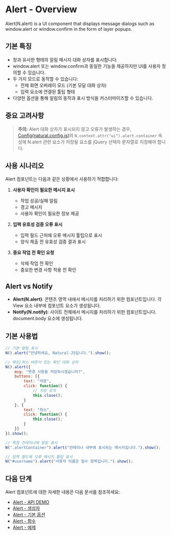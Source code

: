 # Alert - Overview

Alert(N.alert) is a UI component that displays message dialogs such as window.alert or window.confirm in the form of layer popups.

## 기본 특징

* 창과 유사한 형태의 알림 메시지 대화 상자를 표시합니다.
* window.alert 또는 window.confirm과 동일한 기능을 제공하지만 UI를 사용자 정의할 수 있습니다.
* 두 가지 모드로 동작할 수 있습니다:
  * 전체 화면 오버레이 모드 (기본 모달 대화 상자)
  * 입력 요소에 연결된 툴팁 형태
* 다양한 옵션을 통해 알림의 동작과 표시 방식을 커스터마이즈할 수 있습니다.

## 중요 고려사항

> **주의:** Alert 대화 상자가 표시되지 않고 오류가 발생하는 경우, [Config(natural.config.js)](html/naturaljs/refr/refr0102.html)의 `N.context.attr("ui").alert.container` 속성에 N.alert 관련 요소가 저장될 요소를 jQuery 선택자 문자열로 지정해야 합니다.

## 사용 시나리오

Alert 컴포넌트는 다음과 같은 상황에서 사용하기 적합합니다:

1. **사용자 확인이 필요한 메시지 표시**
   * 작업 성공/실패 알림
   * 경고 메시지
   * 사용자 확인이 필요한 정보 제공

2. **입력 유효성 검증 오류 표시**
   * 입력 필드 근처에 오류 메시지 툴팁으로 표시
   * 양식 제출 전 유효성 검증 결과 표시

3. **중요 작업 전 확인 요청**
   * 삭제 작업 전 확인
   * 중요한 변경 사항 적용 전 확인

## Alert vs Notify

* **Alert(N.alert)**: 콘텐츠 영역 내에서 메시지를 처리하기 위한 컴포넌트입니다. 각 View 요소 내부에 컴포넌트 요소가 생성됩니다.
* **Notify(N.notify)**: 사이트 전체에서 메시지를 처리하기 위한 컴포넌트입니다. document.body 요소에 생성됩니다.

## 기본 사용법

```javascript
// 기본 알림 표시
N().alert("안녕하세요, Natural-JS입니다.").show();

// 확인/취소 버튼이 있는 확인 대화 상자
N().alert({
    msg: "변경 사항을 저장하시겠습니까?",
    buttons: [{
        text: "저장",
        click: function() {
            // 저장 로직
            this.close();
        }
    }, {
        text: "취소",
        click: function() {
            this.close();
        }
    }]
}).show();

// 특정 컨테이너에 알림 표시
N(".alertContainer").alert("컨테이너 내부에 표시되는 메시지입니다.").show();

// 입력 필드에 오류 메시지 툴팁 표시
N("#username").alert("사용자 이름은 필수 항목입니다.").show();
```

## 다음 단계

Alert 컴포넌트에 대한 자세한 내용은 다음 문서를 참조하세요:
* [Alert - API DEMO](html/naturaljs/refr/refr040102.html)
* [Alert - 생성자](html/naturaljs/refr/refr040103.html)
* [Alert - 기본 옵션](html/naturaljs/refr/refr040104.html)
* [Alert - 함수](html/naturaljs/refr/refr040105.html)
* [Alert - 예제](html/naturaljs/refr/refr040106.html)
